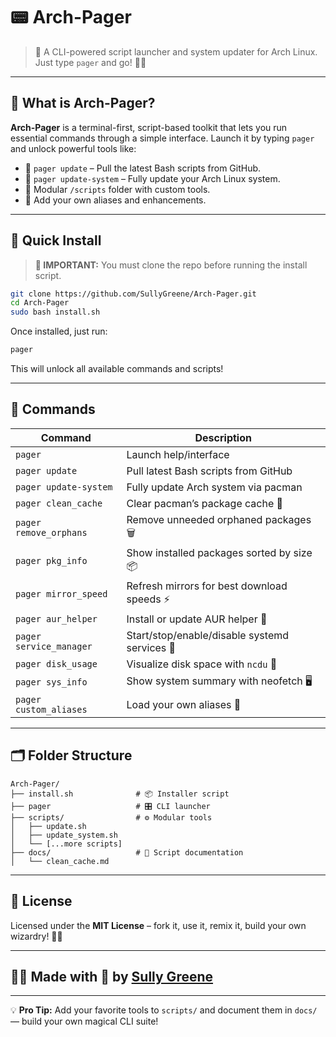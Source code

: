 # 📟 Arch-Pager

> 🚀 A CLI-powered script launcher and system updater for Arch Linux. Just type `pager` and go! 🧙‍♂️

---

## 🧰 What is Arch-Pager?

**Arch-Pager** is a terminal-first, script-based toolkit that lets you run essential commands through a simple interface. Launch it by typing `pager` and unlock powerful tools like:

- 🔄 `pager update` – Pull the latest Bash scripts from GitHub.
- 🧼 `pager update-system` – Fully update your Arch Linux system.
- 📁 Modular `/scripts` folder with custom tools.
- 🧙 Add your own aliases and enhancements.

---

## 🚀 Quick Install

> **📌 IMPORTANT:** You must clone the repo before running the install script.

```bash
git clone https://github.com/SullyGreene/Arch-Pager.git
cd Arch-Pager
sudo bash install.sh
```

Once installed, just run:

```bash
pager
```

This will unlock all available commands and scripts!

---

## 🔧 Commands

| Command                  | Description                                 |
|--------------------------|---------------------------------------------|
| `pager`                  | Launch help/interface                       |
| `pager update`           | Pull latest Bash scripts from GitHub        |
| `pager update-system`    | Fully update Arch system via pacman         |
| `pager clean_cache`      | Clear pacman’s package cache 🧽             |
| `pager remove_orphans`   | Remove unneeded orphaned packages 🗑         |
| `pager pkg_info`         | Show installed packages sorted by size 📦    |
| `pager mirror_speed`     | Refresh mirrors for best download speeds ⚡  |
| `pager aur_helper`       | Install or update AUR helper 🧙              |
| `pager service_manager`  | Start/stop/enable/disable systemd services 🔧|
| `pager disk_usage`       | Visualize disk space with `ncdu` 💾         |
| `pager sys_info`         | Show system summary with neofetch 🖥️        |
| `pager custom_aliases`   | Load your own aliases 🎩                    |

---

## 🗂 Folder Structure

```
Arch-Pager/
├── install.sh              # 📦 Installer script
├── pager                   # 🎛️ CLI launcher
├── scripts/                # ⚙️ Modular tools
│   ├── update.sh
│   ├── update_system.sh
│   └── [...more scripts]
├── docs/                   # 📘 Script documentation
│   └── clean_cache.md
```

---

## 🪪 License

Licensed under the **MIT License** – fork it, use it, remix it, build your own wizardry! 🧙‍♀️

---

## 🧙‍♂️ Made with 💖 by [Sully Greene](https://github.com/SullyGreene)

---

💡 **Pro Tip:** Add your favorite tools to `scripts/` and document them in `docs/` — build your own magical CLI suite!
